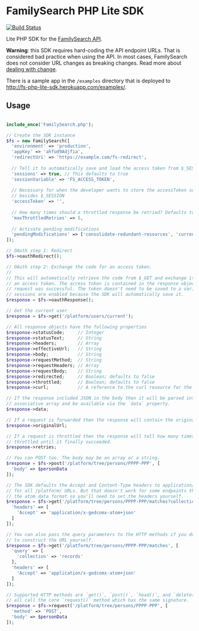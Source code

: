 # FamilySearch PHP Lite SDK

[![Build Status](https://travis-ci.org/FamilySearch/fs-php-lite.svg?branch=master)](https://travis-ci.org/FamilySearch/fs-php-lite)

Lite PHP SDK for the [FamilySearch API](https://familysearch.org/developers/).

__Warning__: this SDK requires hard-coding the API endpoint URLs. That is
considered bad practice when using the API. In most cases, FamilySearch does not
consider URL changes as breaking changes. Read more about 
[dealing with change](https://familysearch.org/developers/docs/guides/evolution).

There is a sample app in the `/examples` directory that is deployed to 
http://fs-php-lite-sdk.herokuapp.com/examples/.

## Usage

```php

include_once('FamilySearch.php');

// Create the SDK instance
$fs = new FamilySearch([
  'environment' => 'production',
  'appKey' => 'ahfud9Adjfia',
  'redirectUri' => 'https://example.com/fs-redirect',
  
  // Tell it to automatically save and load the access token from $_SESSION. 
  'sessions' => true, // This defaults to true
  'sessionVariable' => 'FS_ACCESS_TOKEN',
  
  // Necessary for when the developer wants to store the accessToken somewhere
  // besides $_SESSION
  'accessToken' => '',
  
  // How many times should a throttled response be retried? Defaults to 5
  'maxThrottledRetries' => 5,
  
  // Activate pending modifications
  'pendingModifications' => ['consolidate-redundant-resources', 'current-person-401']
]);

// OAuth step 1: Redirect
$fs->oauthRedirect();

// OAuth step 2: Exchange the code for an access token.
//
// This will automatically retrieve the code from $_GET and exchange it for
// an access token. The access token is contained in the response object if the
// request was successful. The token doesn't need to be saved to a variable if
// sessions are enabled because the SDK will automatically save it.
$response = $fs->oauthResponse();

// Get the current user
$response = $fs->get('/platform/users/current');

// All response objects have the following properties
$response->statusCode;     // Integer
$response->statusText;     // String
$response->headers;        // Array
$response->effectiveUrl;   // String
$response->body;           // String
$response->requestMethod;  // String
$response->requestHeaders; // Array
$response->requestBody;    // String
$response->redirected;     // Boolean; defaults to false
$response->throttled;      // Boolean; defaults to false
$response->curl;           // A reference to the curl resource for the request

// If the response included JSON in the body then it will be parsed into an
// associative array and be available via the `data` property.
$response->data; 

// If a request is forwarded then the response will contain the original URL
$response->originalUrl;

// If a request is throttled then the response will tell how many times it was
// throttled until it finally succeeded.
$response->retries;

// You can POST too. The body may be an array or a string.
$response = $fs->post('/platform/tree/persons/PPPP-PPP', [
  'body' => $personData
]);

// The SDK defaults the Accept and Content-Type headers to application/x-fs-v1+json
// for all /platform/ URLs. But that doesn't work for some endpoints that require
// the atom data format so you'll need to set the headers yourself.
$response = $fs->get('/platform/tree/persons/PPPP-PPP/matches?collection=records', [
  'headers' => [
    'Accept' => 'application/x-gedcomx-atom+json'  
  ]
]);

// You can also pass the query parameters to the HTTP methods if you don't want
// to construct the URL yourself.
$response = $fs->get('/platform/tree/persons/PPPP-PPP/matches', [
  'query' => [
    'collection' => 'records'
  ],
  'headers' => [
    'Accept' => 'application/x-gedcomx-atom+json'  
  ]
]);

// Supported HTTP methods are `get()`, `post()`, `head()`, and `delete()`. They
// all call the core `request()` method which has the same signature.
$response = $fs->request('/platform/tree/persons/PPPP-PPP', [
  'method' => 'POST',
  'body' => $personData
]);
```
